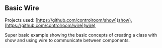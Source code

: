 ## Basic Wire

Projects used: [https://github.com/controlroom/show](show),
[https://github.com/controlroom/wire](wire)

Super basic example showing the basic concepts of creating a class with show and
using wire to communicate between components.
